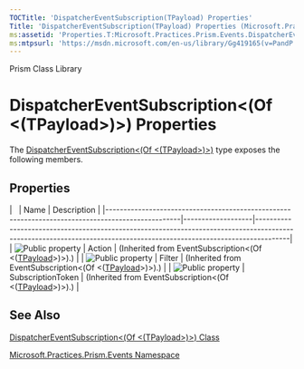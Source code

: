 ```yaml
---
TOCTitle: 'DispatcherEventSubscription(TPayload) Properties'
Title: 'DispatcherEventSubscription(TPayload) Properties (Microsoft.Practices.Prism.Events)'
ms:assetid: 'Properties.T:Microsoft.Practices.Prism.Events.DispatcherEventSubscription\`1'
ms:mtpsurl: 'https://msdn.microsoft.com/en-us/library/Gg419165(v=PandP.50)'
---
```


Prism Class Library

DispatcherEventSubscription&lt;(Of &lt;(TPayload&gt;)&gt;) Properties
=====================================================================


The [DispatcherEventSubscription&lt;(Of &lt;(TPayload&gt;)&gt;)](https://msdn.microsoft.com/t:microsoft.practices.prism.events.dispatchereventsubscription%601) type exposes the following members.

Properties
----------

<span id="propertyTableToggle"></span>
|                                                                                                  | Name              | Description                                                                                                                                                         |
|--------------------------------------------------------------------------------------------------|-------------------|---------------------------------------------------------------------------------------------------------------------------------------------------------------------|
| ![](https://msdn.microsoft.com/en-us/Gg419165.pubproperty(en-us,PandP.50).gif "Public property") | Action            | (Inherited from EventSubscription&lt;(Of &lt;([TPayload](https://msdn.microsoft.com/t:microsoft.practices.prism.events.dispatchereventsubscription%601)&gt;)&gt;).) |
| ![](https://msdn.microsoft.com/en-us/Gg419165.pubproperty(en-us,PandP.50).gif "Public property") | Filter            | (Inherited from EventSubscription&lt;(Of &lt;([TPayload](https://msdn.microsoft.com/t:microsoft.practices.prism.events.dispatchereventsubscription%601)&gt;)&gt;).) |
| ![](https://msdn.microsoft.com/en-us/Gg419165.pubproperty(en-us,PandP.50).gif "Public property") | SubscriptionToken | (Inherited from EventSubscription&lt;(Of &lt;([TPayload](https://msdn.microsoft.com/t:microsoft.practices.prism.events.dispatchereventsubscription%601)&gt;)&gt;).) |

See Also
--------

<span id="seeAlsoToggle"></span>
[DispatcherEventSubscription&lt;(Of &lt;(TPayload&gt;)&gt;) Class](https://msdn.microsoft.com/t:microsoft.practices.prism.events.dispatchereventsubscription%601)

[Microsoft.Practices.Prism.Events Namespace](https://msdn.microsoft.com/n:microsoft.practices.prism.events)
